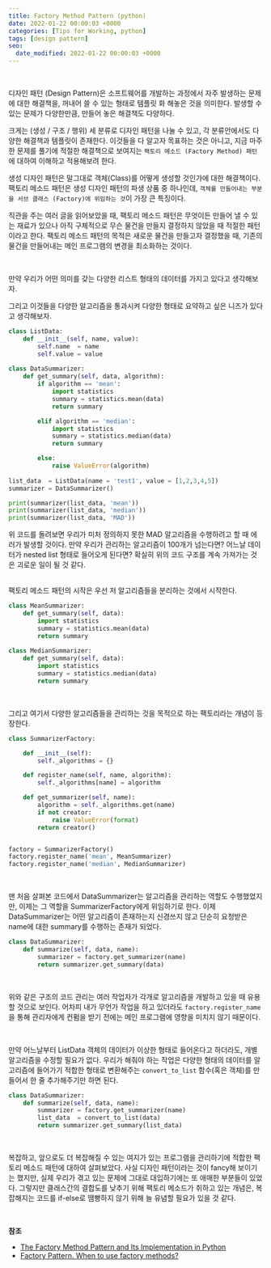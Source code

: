 ```yaml
---
title: Factory Method Pattern (python)
date: 2022-01-22 00:00:03 +0000
categories: [Tips for Working, python]
tags: [design pattern]
seo:
  date_modified: 2022-01-22 00:00:03 +0000
---
```


<br/>

디자인 패턴 (Design Pattern)은 소프트웨어를 개발하는 과정에서 자주 발생하는 문제에 대한 해결책을, 꺼내어 쓸 수 있는 형태로 템플릿 화 해놓은 것을 의미한다. 발생할 수 있는 문제가 다양한만큼, 만들어 놓은 해결책도 다양하다.  

크게는 (생성 / 구조 / 행위) 세 분류로 디자인 패턴을 나눌 수 있고, 각 분류안에서도 다양한 해결책과 템플릿이 존재한다. 이것들을 다 알고자 목표하는 것은 아니고, 지금 마주한 문제를 풀기에 적절한 해결책으로 보여지는 `팩토리 메소드 (Factory Method) 패턴`에 대하여 이해하고 적용해보려 한다.  

생성 디자인 패턴은 말그대로 객체(Class)를 어떻게 생성할 것인가에 대한 해결책이다. 팩토리 메소드 패턴은 생성 디자인 패턴의 파생 상품 중 하나인데, `객체를 만들어내는 부분을 서브 클래스 (Factory)에 위임하는 것`이 가장 큰 특징이다.  

직관을 주는 여러 글을 읽어보았을 때, 팩토리 메소드 패턴은 무엇이든 만들어 낼 수 있는 재료가 있으나 아직 구체적으로 무슨 물건을 만들지 결정하지 않았을 때 적절한 패턴이라고 한다. 팩토리 메소드 패턴의 목적은 새로운 물건을 만들고자 결정했을 때, 기존의 물건을 만들어내는 메인 프로그램의 변경을 최소화하는 것이다.  

<br/>

만약 우리가 어떤 의미를 갖는 다양한 리스트 형태의 데이터를 가지고 있다고 생각해보자.  

그리고 이것들을 다양한 알고리즘을 통과시켜 다양한 형태로 요약하고 싶은 니즈가 있다고 생각해보자.  

```python
class ListData:
    def __init__(self, name, value):
        self.name  = name
        self.value = value
        
class DataSummarizer:
    def get_summary(self, data, algorithm):
        if algorithm == 'mean':
            import statistics
            summary = statistics.mean(data)
            return summary

        elif algorithm == 'median':
            import statistics
            summary = statistics.median(data)
            return summary

        else:
            raise ValueError(algorithm)
        
list_data  = ListData(name = 'test1', value = [1,2,3,4,5])
summarizer = DataSummarizer()

print(summarizer(list_data, 'mean'))
print(summarizer(list_data, 'median'))
print(summarizer(list_data, 'MAD'))
```

위 코드를 돌려보면 우리가 미처 정의하지 못한 MAD 알고리즘을 수행하려고 할 때 에러가 발생할 것이다. 만약 우리가 관리하는 알고리즘이 100개가 넘는다면? 어느날 데이터가 nested list 형태로 들어오게 된다면? 확실히 위의 코드 구조를 계속 가져가는 것은 괴로운 일이 될 것 같다.  

<br/>팩토리 메소드 패턴의 시작은 우선 저 알고리즘들을 분리하는 것에서 시작한다.  

```python
class MeanSummarizer:
    def get_summary(self, data):
        import statistics
        summary = statistics.mean(data)
        return summary
    
class MedianSummarizer:
    def get_summary(self, data):
        import statistics
        summary = statistics.median(data)
        return summary
```

<br/>

그리고 여기서 다양한 알고리즘들을 관리하는 것을 목적으로 하는 팩토리라는 개념이 등장한다.  

```python
class SummarizerFactory:

    def __init__(self):
        self._algorithms = {}

    def register_name(self, name, algorithm):
        self._algorithms[name] = algorithm

    def get_summarizer(self, name):
        algorithm = self._algorithms.get(name)
        if not creator:
            raise ValueError(format)
        return creator()


factory = SummarizerFactory()
factory.register_name('mean', MeanSummarizer)
factory.register_name('median', MedianSummarizer)
```

<br/>

맨 처음 살펴본 코드에서 DataSummarizer는 알고리즘을 관리하는 역할도 수행했었지만, 이제는 그 역할을 SummarizerFactory에게 위임하기로 한다. 이제 DataSummarizer는 어떤 알고리즘이 존재하는지 신경쓰지 않고 단순히 요청받은 name에 대한 summary를 수행하는 존재가 되었다.  

```python
class DataSummarizer:
    def summarize(self, data, name):
        summarizer = factory.get_summarizer(name)
        return summarizer.get_summary(data)
```

<br/>

위와 같은 구조의 코드 관리는 여러 작업자가 각개로 알고리즘을 개발하고 있을 때 유용할 것으로 보인다.  어차피 내가 무언가 작업을 하고 있더라도 `factory.register_name`을 통해 관리자에게 컨펌을 받기 전에는 메인 프로그램에 영향을 미치지 않기 때문이다.

<br/>

만약 어느날부터  ListData 객체의 데이터가 이상한 형태로 들어온다고 하더라도, 개별 알고리즘을 수정할 필요가 없다. 우리가 해줘야 하는 작업은 다양한 형태의 데이터를 알고리즘에 들어가기 적합한 형태로 변환해주는  `convert_to_list` 함수(혹은 객체)를 만들어서 한 줄 추가해주기만 하면 된다.  

```python
class DataSummarizer:
    def summarize(self, data, name):
        summarizer = factory.get_summarizer(name)
        list_data  = convert_to_list(data)
        return summarizer.get_summary(list_data)
```

<br/>

복잡하고, 앞으로도 더 복잡해질 수 있는 여지가 있는 프로그램을 관리하기에 적합한 팩토리 메소드 패턴에 대하여 살펴보았다. 사실 디자인 패턴이라는 것이 fancy해 보이기는 했지만, 실제 우리가 겪고 있는 문제에 그대로 대입하기에는 또 애매한 부분들이 있었다. 그렇지만 클래스간의 결합도를 낮추기 위해 팩토리 메소드가 취하고 있는 개념은, 복잡해지는 코드를 if-else로 땜빵하지 않기 위해 늘 유념할 필요가 있을 것 같다.  

<br/>

<b>참조</b>

- [The Factory Method Pattern and Its Implementation in Python](https://realpython.com/factory-method-python/)
- [Factory Pattern. When to use factory methods?](https://stackoverflow.com/questions/69849/factory-pattern-when-to-use-factory-methods#:~:text=It%20is%20good%20idea%20to,were%20specified%20by%20sub%2Dclasses)

<br/>

